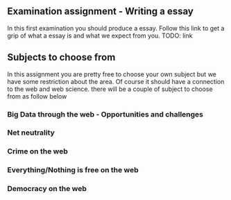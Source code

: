 ## Examination assignment - Writing a essay

In this first examination you should produce a essay. Follow this link to get a grip of what a essay is and what we expect from you.
TODO: link

## Subjects to choose from
In this assignment you are pretty free to choose your own subject but we have some restriction about the area. Of course it should have a connection to the web and web science. there will be a couple of subject to choose from as follow below

### Big Data through the web - Opportunities and challenges


### Net neutrality


### Crime on the web

### Everything/Nothing is free on the web

### Democracy on the web
